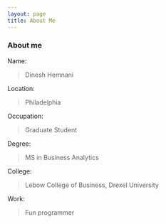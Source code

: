 ```yaml
---
layout: page
title: About Me
---
```


### **About me**

Name:
> Dinesh Hemnani

Location:
> Philadelphia

Occupation:
> Graduate Student

Degree:
> MS in Business Analytics

College:
> Lebow College of Business, Drexel University

Work:
> Fun programmer